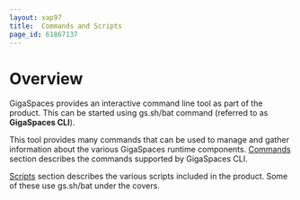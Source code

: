 ```yaml
---
layout: xap97
title:  Commands and Scripts
page_id: 61867137
---
```


# Overview

GigaSpaces provides an interactive command line tool as part of the product. This can be started using gs.sh/bat command (referred to as **GigaSpaces CLI**).

This tool provides many commands that can be used to manage and gather information about the various GigaSpaces runtime components. [Commands](./commands.html) section describes the commands supported by GigaSpaces CLI.

[Scripts](./scripts.html) section describes the various scripts included in the product. Some of these use gs.sh/bat under the covers.
